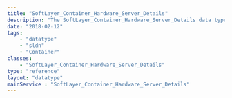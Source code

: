 ```yaml
---
title: "SoftLayer_Container_Hardware_Server_Details"
description: "The SoftLayer_Container_Hardware_Server_Details data type contains information relating to a server's component information, network information, and software information. "
date: "2018-02-12"
tags:
    - "datatype"
    - "sldn"
    - "Container"
classes:
    - "SoftLayer_Container_Hardware_Server_Details"
type: "reference"
layout: "datatype"
mainService : "SoftLayer_Container_Hardware_Server_Details"
---
```

